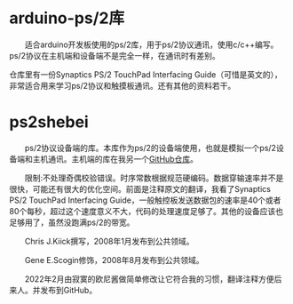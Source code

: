 # arduino-ps/2库
&emsp;&emsp;适合arduino开发板使用的ps/2库，用于ps/2协议通讯，使用c/c++编写。ps/2协议在主机端和设备端不是完全一样，在通讯时有差别。

仓库里有一份Synaptics PS/2 TouchPad Interfacing Guide（可惜是英文的），非常适合用来学习ps/2协议和触摸板通讯。还有其他的资料若干。
# ps2shebei
&emsp;&emsp;ps/2协议设备端的库。本库作为ps/2的设备端使用，也就是模拟一个ps/2设备端和主机通讯。主机端的库在我另一个[GitHub仓库](https://github.com/cike-567/arduino-ps2shebei "前往仓库")。

&emsp;&emsp;限制:不处理奇偶校验错误。时序常数根据规范硬编码。数据穿输速率并不是很快，可能还有很大的优化空间。前面是注释原文的翻译，我看了Synaptics PS/2 TouchPad Interfacing Guide，一般触控板发送数据包的速率是40个或者80个每秒，超过这个速度意义不大，代码的处理速度足够了。其他的设备应该也足够用了，虽然没跑满ps/2的带宽。

&emsp;&emsp;Chris J.Kiick撰写，2008年1月发布到公共领域。

&emsp;&emsp;Gene E.Scogin修饰，2008年8月发布到公共领域。

&emsp;&emsp;2022年2月由寂寞的欧尼酱做简单修改让它符合我的习惯，翻译注释方便后来人。并发布到GitHub。
